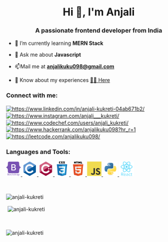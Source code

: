 <h1 align="center">Hi 👋, I'm Anjali</h1>
<h3 align="center">A passionate frontend developer from India</h3>



- 🌱 I’m currently learning **MERN Stack**

- 💬 Ask me about **Javascript**

- 📫Mail me at **anjalikuku098@gmail.com**

- 📄 Know about my experiences [👩‍💻 Here](https://drive.google.com/file/d/1J0ny7XZtpwV3faPF7sc2VM6L9wky9fOt/view?usp=sharing)

<h3 align="left">Connect with me:</h3>
<p align="left">
<a href="https://linkedin.com/in/https://www.linkedin.com/in/anjali-kukreti-04ab671b2/" target="blank"><img align="center" src="https://raw.githubusercontent.com/rahuldkjain/github-profile-readme-generator/master/src/images/icons/Social/linked-in-alt.svg" alt="https://www.linkedin.com/in/anjali-kukreti-04ab671b2/" height="30" width="40" /></a>
<a href="https://instagram.com/https://www.instagram.com/anjali___kukreti/" target="blank"><img align="center" src="https://raw.githubusercontent.com/rahuldkjain/github-profile-readme-generator/master/src/images/icons/Social/instagram.svg" alt="https://www.instagram.com/anjali___kukreti/" height="30" width="40" /></a>
<a href="https://www.codechef.com/users/https://www.codechef.com/users/anjali_kukreti/" target="blank"><img align="center" src="https://cdn.jsdelivr.net/npm/simple-icons@3.1.0/icons/codechef.svg" alt="https://www.codechef.com/users/anjali_kukreti/" height="30" width="40" /></a>
<a href="https://www.hackerrank.com/https://www.hackerrank.com/anjalikuku098?hr_r=1" target="blank"><img align="center" src="https://raw.githubusercontent.com/rahuldkjain/github-profile-readme-generator/master/src/images/icons/Social/hackerrank.svg" alt="https://www.hackerrank.com/anjalikuku098?hr_r=1" height="30" width="40" /></a>
<a href="https://www.leetcode.com/https://leetcode.com/anjalikuku098/" target="blank"><img align="center" src="https://raw.githubusercontent.com/rahuldkjain/github-profile-readme-generator/master/src/images/icons/Social/leet-code.svg" alt="https://leetcode.com/anjalikuku098/" height="30" width="40" /></a>
</p>

<h3 align="left">Languages and Tools:</h3>
<p align="left"> <a href="https://getbootstrap.com" target="_blank" rel="noreferrer"> <img src="https://raw.githubusercontent.com/devicons/devicon/master/icons/bootstrap/bootstrap-plain-wordmark.svg" alt="bootstrap" width="40" height="40"/> </a> <a href="https://www.cprogramming.com/" target="_blank" rel="noreferrer"> <img src="https://raw.githubusercontent.com/devicons/devicon/master/icons/c/c-original.svg" alt="c" width="40" height="40"/> </a> <a href="https://www.w3schools.com/cpp/" target="_blank" rel="noreferrer"> <img src="https://raw.githubusercontent.com/devicons/devicon/master/icons/cplusplus/cplusplus-original.svg" alt="cplusplus" width="40" height="40"/> </a> <a href="https://www.w3schools.com/css/" target="_blank" rel="noreferrer"> <img src="https://raw.githubusercontent.com/devicons/devicon/master/icons/css3/css3-original-wordmark.svg" alt="css3" width="40" height="40"/> </a> <a href="https://www.w3.org/html/" target="_blank" rel="noreferrer"> <img src="https://raw.githubusercontent.com/devicons/devicon/master/icons/html5/html5-original-wordmark.svg" alt="html5" width="40" height="40"/> </a> <a href="https://developer.mozilla.org/en-US/docs/Web/JavaScript" target="_blank" rel="noreferrer"> <img src="https://raw.githubusercontent.com/devicons/devicon/master/icons/javascript/javascript-original.svg" alt="javascript" width="40" height="40"/> </a> <a href="https://www.python.org" target="_blank" rel="noreferrer"> <img src="https://raw.githubusercontent.com/devicons/devicon/master/icons/python/python-original.svg" alt="python" width="40" height="40"/> </a> <a href="https://reactjs.org/" target="_blank" rel="noreferrer"> <img src="https://raw.githubusercontent.com/devicons/devicon/master/icons/react/react-original-wordmark.svg" alt="react" width="40" height="40"/> </a> </p>
<br />
<p><img align="left" src="https://github-readme-stats.vercel.app/api/top-langs?username=anjali-kukreti&show_icons=true&locale=en&layout=compact" alt="anjali-kukreti" /></p>
<br />
<p>&nbsp;<img align="center" src="https://github-readme-stats.vercel.app/api?username=anjali-kukreti&show_icons=true&locale=en" alt="anjali-kukreti" /></p>
<br />
<p><img align="center" src="https://github-readme-streak-stats.herokuapp.com/?user=anjali-kukreti&" alt="anjali-kukreti" /></p>

